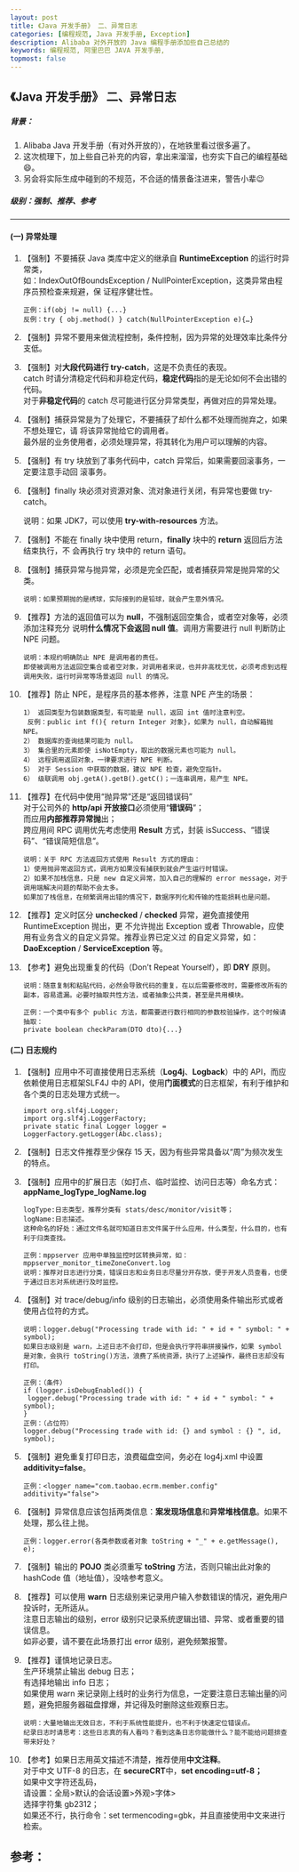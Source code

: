 ```yaml
---
layout: post
title: 《Java 开发手册》 二、异常日志 
categories: [编程规范, Java 开发手册, Exception]
description: Alibaba 对外开放的 Java 编程手册添加些自己总结的
keywords: 编程规范, 阿里巴巴 JAVA 开发手册, 
topmost: false
---
```


## 《Java 开发手册》 二、异常日志 

##### 背景：

1. Alibaba Java 开发手册（有对外开放的），在地铁里看过很多遍了。
2. 这次梳理下，加上些自己补充的内容，拿出来溜溜，也夯实下自己的编程基础:smile:。
3. 另会将实际生成中碰到的不规范，不合适的情景备注进来，警告小辈:wink:

##### 级别：强制、推荐、参考
------



#### (一) 异常处理 

1. 【强制】不要捕获 Java 类库中定义的继承自 **RuntimeException** 的运行时异常类，  
如：IndexOutOfBoundsException / NullPointerException，这类异常由程序员预检查来规避，保
   证程序健壮性。    
   
   ```
   正例：if(obj != null) {...}
   反例：try { obj.method() } catch(NullPointerException e){…}
   ```
   
1. 【强制】异常不要用来做流程控制，条件控制，因为异常的处理效率比条件分支低。    

   
   
1. 【强制】对**大段代码进行 try-catch**，这是不负责任的表现。  
catch 时请分清稳定代码和非稳定代码，**稳定代码**指的是无论如何不会出错的代码。  
   对于**非稳定代码**的 catch 尽可能进行区分异常类型，再做对应的异常处理。    
   
   
   
1. 【强制】捕获异常是为了处理它，不要捕获了却什么都不处理而抛弃之，如果不想处理它，请
将该异常抛给它的调用者。  
   最外层的业务使用者，必须处理异常，将其转化为用户可以理解的内容。    
   
   
   
1. 【强制】有 try 块放到了事务代码中，catch 异常后，如果需要回滚事务，一定要注意手动回
滚事务。    
   
   
   
1. 【强制】finally 块必须对资源对象、流对象进行关闭，有异常也要做 try-catch。  

   说明：如果 JDK7，可以使用 **try-with-resources** 方法。    
   
   
   
1. 【强制】不能在 finally 块中使用 return，**finally** 块中的 **return** 返回后方法结束执行，不
会再执行 try 块中的 return 语句。    
   
   
   
1. 【强制】捕获异常与抛异常，必须是完全匹配，或者捕获异常是抛异常的父类。    

   ```
   说明：如果预期抛的是绣球，实际接到的是铅球，就会产生意外情况。
   ```
   
1. 【推荐】方法的返回值可以为 **null**，不强制返回空集合，或者空对象等，必须添加注释充分
说明**什么情况下会返回 null 值**。调用方需要进行 null 判断防止 NPE 问题。    
   
   ```
   说明：本规约明确防止 NPE 是调用者的责任。
   即使被调用方法返回空集合或者空对象，对调用者来说，也并非高枕无忧，必须考虑到远程调用失败，运行时异常等场景返回 null 的情况。
   ```
   
1. 【推荐】防止 NPE，是程序员的基本修养，注意 NPE 产生的场景：    

   ```
   1） 返回类型为包装数据类型，有可能是 null，返回 int 值时注意判空。
    反例：public int f(){ return Integer 对象}，如果为 null，自动解箱抛 NPE。
   2） 数据库的查询结果可能为 null。
   3） 集合里的元素即使 isNotEmpty，取出的数据元素也可能为 null。
   4） 远程调用返回对象，一律要求进行 NPE 判断。
   5） 对于 Session 中获取的数据，建议 NPE 检查，避免空指针。
   6） 级联调用 obj.getA().getB().getC()；一连串调用，易产生 NPE。
   ```
   
1. 【推荐】在代码中使用“抛异常”还是“返回错误码”  
对于公司外的 **http/api 开放接口**必须使用“**错误码**”；  
   而应用**内部推荐异常抛**出；  
   跨应用间 RPC 调用优先考虑使用 **Result** 方式，封装 isSuccess、“错误码”、“错误简短信息”。    
   
   ```
   说明：关于 RPC 方法返回方式使用 Result 方式的理由：
   1）使用抛异常返回方式，调用方如果没有捕获到就会产生运行时错误。
   2）如果不加栈信息，只是 new 自定义异常，加入自己的理解的 error message，对于调用端解决问题的帮助不会太多。
   如果加了栈信息，在频繁调用出错的情况下，数据序列化和传输的性能损耗也是问题。
   ```
   
1. 【推荐】定义时区分 **unchecked** / **checked** 异常，避免直接使用 RuntimeException 抛出，更
不允许抛出 Exception 或者 Throwable，应使用有业务含义的自定义异常。推荐业界已定义过
   的自定义异常，如：**DaoException** / **ServiceException** 等。    
   
   
   
1. 【参考】避免出现重复的代码（Don’t Repeat Yourself），即 **DRY** 原则。    

   ```
   说明：随意复制和粘贴代码，必然会导致代码的重复，在以后需要修改时，需要修改所有的副本，容易遗漏。必要时抽取共性方法，或者抽象公共类，甚至是共用模块。
   
   正例：一个类中有多个 public 方法，都需要进行数行相同的参数校验操作，这个时候请抽取：
   private boolean checkParam(DTO dto){...} 
   ```



#### (二) 日志规约

1. 【强制】应用中不可直接使用日志系统（**Log4j**、**Logback**）中的 API，而应依赖使用日志框架SLF4J 中的 API，使用**门面模式**的日志框架，有利于维护和各个类的日志处理方式统一。    

   ```
   import org.slf4j.Logger;
   import org.slf4j.LoggerFactory;
   private static final Logger logger = LoggerFactory.getLogger(Abc.class); 
   ```
   
1. 【强制】日志文件推荐至少保存 15 天，因为有些异常具备以“周”为频次发生的特点。    

   
   
1. 【强制】应用中的扩展日志（如打点、临时监控、访问日志等）命名方式：**appName_logType_logName.log** 

   ```
   logType:日志类型，推荐分类有 stats/desc/monitor/visit等；
   logName:日志描述。
   这种命名的好处：通过文件名就可知道日志文件属于什么应用，什么类型，什么目的，也有利于归类查找。
   
   正例：mppserver 应用中单独监控时区转换异常，如：mppserver_monitor_timeZoneConvert.log
   说明：推荐对日志进行分类，错误日志和业务日志尽量分开存放，便于开发人员查看，也便于通过日志对系统进行及时监控。
   ```
   
1. 【强制】对 trace/debug/info 级别的日志输出，必须使用条件输出形式或者使用占位符的方式。    

   ```
   说明：logger.debug("Processing trade with id: " + id + " symbol: " + symbol); 
   如果日志级别是 warn，上述日志不会打印，但是会执行字符串拼接操作，如果 symbol 是对象，会执行 toString()方法，浪费了系统资源，执行了上述操作，最终日志却没有打印。
   
   正例：（条件）
   if (logger.isDebugEnabled()) {
   	logger.debug("Processing trade with id: " + id + " symbol: " + symbol);
   }
   正例：（占位符）
   logger.debug("Processing trade with id: {} and symbol : {} ", id, symbol); 
   ```
   
1. 【强制】避免重复打印日志，浪费磁盘空间，务必在 log4j.xml 中设置 **additivity=false**。    

   ```
   正例：<logger name="com.taobao.ecrm.member.config" additivity="false">
   ```
   
1. 【强制】异常信息应该包括两类信息：**案发现场信息**和**异常堆栈信息**。如果不处理，那么往上抛。    

   ```
   正例：logger.error(各类参数或者对象 toString + "_" + e.getMessage(), e);
   ```
   
1. 【强制】输出的 **POJO** 类必须重写 **toString** 方法，否则只输出此对象的 hashCode 值（地址值），没啥参考意义。    

   
   
1. 【推荐】可以使用 **warn** 日志级别来记录用户输入参数错误的情况，避免用户投诉时，无所适从。  
注意日志输出的级别，error 级别只记录系统逻辑出错、异常、或者重要的错误信息。  
   如非必要，请不要在此场景打出 error 级别，避免频繁报警。    
   
   
   
1. 【推荐】谨慎地记录日志。  
生产环境禁止输出 debug 日志；  
   有选择地输出 info 日志；  
   如果使用 warn 来记录刚上线时的业务行为信息，一定要注意日志输出量的问题，避免把服务器磁盘撑爆，并记得及时删除这些观察日志。    
   
   ```
   说明：大量地输出无效日志，不利于系统性能提升，也不利于快速定位错误点。
   纪录日志时请思考：这些日志真的有人看吗？看到这条日志你能做什么？能不能给问题排查带来好处？
   ```
   
1. 【参考】如果日志用英文描述不清楚，推荐使用**中文注释**。  
对于中文 UTF-8 的日志，在 **secureCRT**中，**set encoding=utf-8；**  
   如果中文字符还乱码，  
   请设置：全局>默认的会话设置>外观>字体>      
   选择字符集 gb2312；  
   如果还不行，执行命令：set termencoding=gbk，并且直接使用中文来进行检索。  






## 参考：

